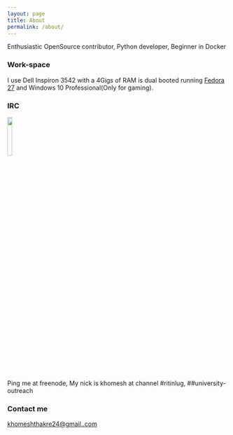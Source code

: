 ```yaml
---
layout: page
title: About
permalink: /about/
---
```


Enthusiastic OpenSource contributor, Python developer, Beginner in Docker

### Work-space
I use Dell Inspiron 3542 with a 4Gigs of RAM is dual booted running [Fedora 27](https://getfedora.org/) and Windows 10 Professional(Only for gaming).


### IRC 

<img src="https://avatars3.githubusercontent.com/u/1115937?s=200&v=4" width="15%">

Ping me at freenode, My nick is khomesh at channel #ritinlug, ##university-outreach  

### Contact me

[khomeshthakre24@gmail..com](mailto:khomeshthakre24@gmail.com)
